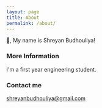 ```yaml
---
layout: page
title: About
permalink: /about/
---
```

👋, My name is Shreyan Budhouliya!

### More Information

I'm a first year engineering student.

### Contact me

[shreyanbudhouliya@gmail.com](mailto:email@domain.com)
